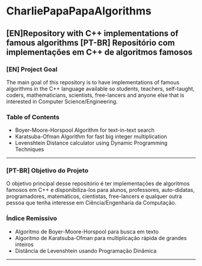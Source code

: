 # CharliePapaPapaAlgorithms
[EN]Repository with C++ implementations of famous algorithms  [PT-BR] Repositório com implementações em C++ de algoritmos famosos
-----------

### [EN] Project Goal

The main goal of this repository is to have implementations of famous algorithms in the C++ language available so students, teachers, self-taught, coders, mathematicians, scientists, free-lancers and anyone else that is interested in Computer Science/Engineering.

### Table of Contents
- Boyer-Moore-Horspool Algorithm for text-in-text search
- Karatsuba-Ofman Algorithm for fast big integer multiplication
- Levenshtein Distance calculator using Dynamic Programming Techniques
-----------


### [PT-BR] Objetivo do Projeto

O objetivo principal desse repositório é ter implementações de algoritmos famosos em C++ e disponibiliza-los para alunos, professores, auto-didatas, programadores, matemáticos, cientistas, free-lancers e qualquer outra pessoa que tenha interesse em Ciência/Engenharia da Computação.

### Índice Remissivo
- Algoritmo de Boyer-Moore-Horspool para busca em texto
- Algoritmo de Karatsuba-Ofman para multiplicação rápida de grandes inteiros
- Distância de Levenshtein usando Programação Dinâmica
-----------
